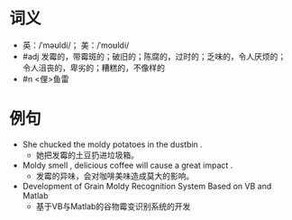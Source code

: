 # 词义
- 英：/ˈməʊldi/； 美：/ˈmoʊldi/
- #adj 发霉的，带霉斑的；破旧的；陈腐的，过时的；乏味的，令人厌烦的；令人沮丧的，卑劣的；糟糕的，不像样的
- #n <俚>鱼雷
# 例句
- She chucked the moldy potatoes in the dustbin .
	- 她把发霉的土豆扔进垃圾箱。
- Moldy smell , delicious coffee will cause a great impact .
	- 发霉的异味，会对咖啡美味造成莫大的影响。
- Development of Grain Moldy Recognition System Based on VB and Matlab
	- 基于VB与Matlab的谷物霉变识别系统的开发
